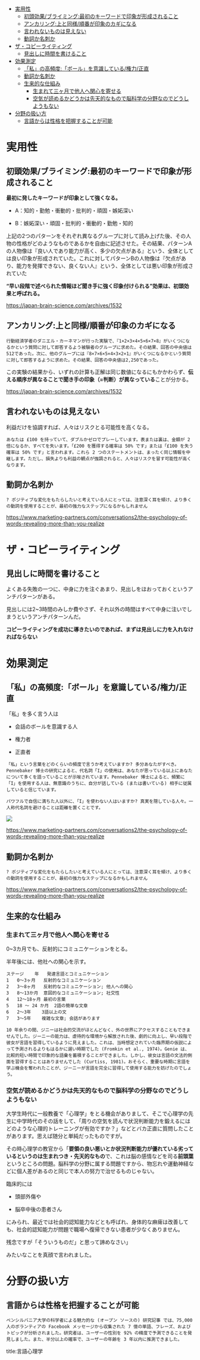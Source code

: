 

- [実用性](#実用性)
  - [初頭効果/ブライミング:最初のキーワードで印象が形成されること](#初頭効果ブライミング最初のキーワードで印象が形成されること)
  - [アンカリング:上と同様/順番が印象のカギになる](#アンカリング上と同様順番が印象のカギになる)
  - [言われないものは見えない](#言われないものは見えない)
  - [動詞か名刺か](#動詞か名刺か)
- [ザ・コピーライティング](#ザコピーライティング)
  - [見出しに時間を書けること](#見出しに時間を書けること)
- [効果測定](#効果測定)
  - [「私」の高頻度:「ボール」を意識している/権力/正直](#私の高頻度ボールを意識している権力正直)
  - [動詞か名刺か](#動詞か名刺か-1)
  - [生来的な仕組み](#生来的な仕組み)
    - [生まれて三ヶ月で他人へ関心を寄せる](#生まれて三ヶ月で他人へ関心を寄せる)
    - [空気が読めるかどうかは先天的なもので脳科学の分野なのでどうしようもない](#空気が読めるかどうかは先天的なもので脳科学の分野なのでどうしようもない)
- [分野の扱い方](#分野の扱い方)
  - [言語からは性格を把握することが可能](#言語からは性格を把握することが可能)


# 実用性

## 初頭効果/ブライミング:最初のキーワードで印象が形成されること

**最初に発したキーワードが印象として強くなる。**


- A：知的・勤勉・衝動的・批判的・頑固・嫉妬深い

- B：嫉妬深い・頑固・批判的・衝動的・勤勉・知的

上記の2つのパターンをそれぞれ異なるグループに対して読み上げた後、その人物の性格がどのようなものであるかを自由に記述させた。その結果、パターンAの人物像は『良い人であり能力が高く、多少の欠点がある』という、全体としては良い印象が形成されていた。これに対してパターンBの人物像は『欠点があり、能力を発揮できない、良くない人』という、全体としては悪い印象が形成されていた

**“早い段階で述べられた情報ほど聞き手に強く印象付けられる”効果は、初頭効果と呼ばれる。**

https://japan-brain-science.com/archives/1532


## アンカリング:上と同様/順番が印象のカギになる

`行動経済学者のダニエル・カーネマンが行った実験で、『1×2×3×4×5×6×7×8』がいくつになるかという質問に対して即答するよう被験者のグループに求めた。その結果、回答の中央値は512であった。次に、他のグループには『8×7×6×5×4×3×2×1』がいくつになるかという質問に対して即答するように求めた。その結果、回答の中央値は2,250であった。`

この実験の結果から、いずれの計算も正解は同じ数値になるにもかかわらず、**伝える順序が異なることで聞き手の印象（=判断）が異なっている**ことが分かる。

https://japan-brain-science.com/archives/1532


## 言われないものは見えない

利益だけを協調すれば、人々はリスクとる可能性を高くなる。

`あなたは £100 を持っていて、ダブルかゼロでプレーしています。表または裏は、金額が 2 倍になるか、すべてを失います。「£200 を獲得する確率は 50% です」または「£100 を失う確率は 50% です」と言われます。これら 2 つのステートメントは、まったく同じ情報を中継します。ただし、損失よりも利益の観点が強調されると、人々はリスクを冒す可能性が高くなります。`




## 動詞か名刺か

`? ポジティブな変化をもたらしたいと考えている人にとっては、注意深く耳を傾け、より多くの動詞を使用することが、最初の強力なステップになるかもしれません`

https://www.marketing-partners.com/conversations2/the-psychology-of-words-revealing-more-than-you-realize



# ザ・コピーライティング

## 見出しに時間を書けること

よくある失敗の一つに、中身に力を注ぐあまり、見出しをほおっておくというアンチパターンがある。

見出しには2~3時間のみしか費やさず、それ以外の時間はすべて中身に注いでしまうというアンチパターンんだ。

**コピーライティングを成功に導きたいのであれば、まずは見出しに力を入れなければならない**






# 効果測定

## 「私」の高頻度:「ボール」を意識している/権力/正直

「私」を多く言う人は

- 会話のボールを意識する人

- 権力者

- 正直者

`「私」という言葉をどのくらいの頻度で言うか考えていますか? 多分あなたがすべき。Pennebaker 博士の研究によると、代名詞「I」の使用は、あなたが思っている以上にあなたについて多くを語っていることが示唆されています。Pennebaker 博士によると、頻繁に「I」を使用する人は、無意識のうちに、自分が話している (または書いている) 相手に従属していると信じています。`

`パワフルで自信に満ちた人以外に、「I」を使わない人はいますか? 真実を隠している人々。一人称代名詞を避けることは距離を置くことです。`

<img src="https://www.marketing-partners.com/hs-fs/hubfs/BLOG/02-Feb%202018/Deception-Honesty_Words_Pennebaker%20(1).png?width=458&name=Deception-Honesty_Words_Pennebaker%20(1).png">

https://www.marketing-partners.com/conversations2/the-psychology-of-words-revealing-more-than-you-realize

## 動詞か名刺か

`? ポジティブな変化をもたらしたいと考えている人にとっては、注意深く耳を傾け、より多くの動詞を使用することが、最初の強力なステップになるかもしれません`

https://www.marketing-partners.com/conversations2/the-psychology-of-words-revealing-more-than-you-realize

## 生来的な仕組み

### 生まれて三ヶ月で他人へ関心を寄せる

0~3カ月でも、反射的にコミュニケーションをとる。

半年後には、他社への関心を示す。



```
ステージ	年	発達言語とコミュニケーション
1	0～3ヶ月	反射的なコミュニケーション
2	3～8ヶ月	反射的なコミュニケーション; 他人への関心
3	8～13か月	意図的なコミュニケーション; 社交性
4	12～18ヶ月	最初の言葉
5	18 ～ 24 か月	2語の簡単な文章
6	2～3年	3語以上の文
7	3～5年	複雑な文章; 会話があります
```

`10 年余りの間、ジニーは社会的交流がほとんどなく、外の世界にアクセスすることもできませんでした。ジーニーの能力は、虐待的な環境から解放された後、劇的に向上し、早い段階で彼女が言語を習得しているように見えました。これは、当時想定されていた臨界期の仮説によって予測されるよりもはるかに遅い時期でした (Fromkin et al., 1974)。Genie は、比較的短い時間で印象的な語彙を蓄積することができました。しかし、彼女は言語の文法的側面を習得することはありませんでした (Curtiss, 1981)。おそらく、重要な時期に言語を学ぶ機会を奪われたことが、ジーニーが言語を完全に習得して使用する能力を妨げたのでしょう。`





### 空気が読めるかどうかは先天的なもので脳科学の分野なのでどうしようもない


大学生時代に一般教養で「心理学」をとる機会がありまして、そこで心理学の先生に中学時代のその話をして、「周りの空気を読んで状況判断能力を鍛えるにはどのような心理的トレーニングが有効ですか？」などとバカ正直に質問したことがあります。思えば随分と単純だったものですが。

その時心理学の教官から「**要領の良い悪いとか状況判断能力が優れている劣っているというのは生まれつき・先天的なもの**で、これは脳の感情などを司る**前頭葉**というところの問題。脳科学の分野に属する問題ですから、物忘れや運動神経などに個人差があるのと同じで本人の努力で治せるものじゃない。

臨床的には

- 頭部外傷や

- 脳卒中後の患者さん

にみられ、最近では社会的認知能力などとも呼ばれ、身体的な麻痺は改善しても、社会的認知能力が問題で職場へ復帰できない患者が少なくありません。

残念ですが「そういうものだ」と思って諦めなさい」

みたいなことを真顔で言われました。




# 分野の扱い方

## 言語からは性格を把握することが可能

`ペンシルバニア大学の科学者による魅力的な (オープン ソースの) 研究記事 では、75,000 人のボランティアの Facebook メッセージから収集された 7 億の単語、フレーズ、およびトピックが分析されました。研究者は、ユーザーの性別を 92% の精度で予測できることを発見しました。また、半分以上の確率で、ユーザーの年齢を 3 年以内に推測できました。`




title:言語心理学

